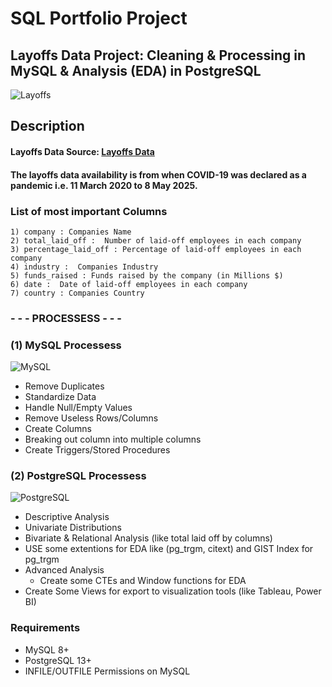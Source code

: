 # SQL Portfolio Project

## Layoffs Data Project: Cleaning & Processing in MySQL & Analysis (EDA) in PostgreSQL
![Layoffs](https://americanbazaaronline.com/wp-content/uploads/2022/12/Layoff.jpg)

## Description

#### Layoffs Data Source: [Layoffs Data](https://www.kaggle.com/datasets/swaptr/layoffs-2022)
#### The layoffs data availability is from when COVID-19 was declared as a pandemic i.e. 11 March 2020 to 8 May 2025.


### List of most important Columns

```
1) company : Companies Name
2) total_laid_off :  Number of laid-off employees in each company
3) percentage_laid_off : Percentage of laid-off employees in each company
4) industry :  Companies Industry
5) funds_raised : Funds raised by the company (in Millions $)
6) date :  Date of laid-off employees in each company
7) country : Companies Country
```

### - - - PROCESSESS  - - -

### (1) MySQL Processess 
![MySQL](https://img.icons8.com/?size=100&id=UFXRpPFebwa2&format=png&color=000000)
* Remove Duplicates
* Standardize Data
* Handle Null/Empty Values
* Remove Useless Rows/Columns
* Create Columns
* Breaking out column into multiple columns 
* Create Triggers/Stored Procedures

### (2) PostgreSQL Processess
![PostgreSQL](https://img.icons8.com/?size=100&id=JRnxU7ZWP4mi&format=png&color=000000)
* Descriptive Analysis
* Univariate Distributions
* Bivariate & Relational Analysis (like total laid off by columns)
* USE some extentions for EDA like (pg_trgm, citext) and GIST Index for pg_trgm
* Advanced Analysis
  * Create some CTEs and Window functions for EDA
* Create Some Views for export to visualization tools (like Tableau, Power BI)

### Requirements
* MySQL 8+
* PostgreSQL 13+
* INFILE/OUTFILE Permissions on MySQL